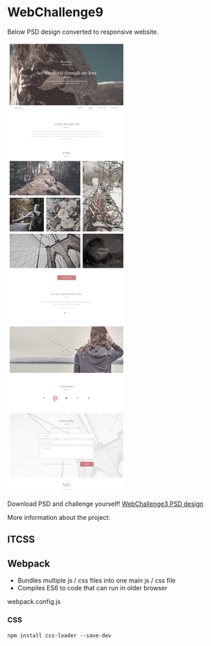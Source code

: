 # WebChallenge9

Below PSD design converted to responsive website.

![WebChallenge3 PSD design](https://github.com/Marcin-L-Szczepanski/WebChallenge9/blob/master/design/9.jpg)

Download PSD and challenge yourself! [WebChallenge3 PSD design](https://github.com/Marcin-L-Szczepanski/WebChallenge9/raw/master/design/9.psd)



More information about the project:

## ITCSS

## Webpack
- Bundles multiple js / css files into one main js / css file
- Compiles ES6 to code that can run in older browser

webpack.config.js

### CSS

`npm install css-loader --save-dev`